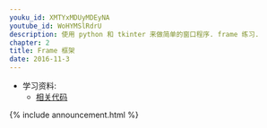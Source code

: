 ```yaml
---
youku_id: XMTYxMDUyMDEyNA
youtube_id: WoHYMSlRdrU
description: 使用 python 和 tkinter 来做简单的窗口程序. frame 练习.
chapter: 2
title: Frame 框架
date: 2016-11-3
---
```

* 学习资料:
  * [相关代码](https://github.com/MorvanZhou/tutorials/blob/master/tkinterTUT/tk10_frame.py)

{% include announcement.html %}